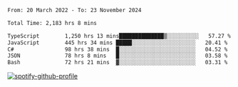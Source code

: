 <!--START_SECTION:waka-->

```txt
From: 20 March 2022 - To: 23 November 2024

Total Time: 2,183 hrs 8 mins

TypeScript        1,250 hrs 13 mins██████████████▒░░░░░░░░░░   57.27 %
JavaScript        445 hrs 34 mins █████░░░░░░░░░░░░░░░░░░░░   20.41 %
C#                98 hrs 38 mins  █░░░░░░░░░░░░░░░░░░░░░░░░   04.52 %
JSON              78 hrs 8 mins   █░░░░░░░░░░░░░░░░░░░░░░░░   03.58 %
Bash              72 hrs 21 mins  ▓░░░░░░░░░░░░░░░░░░░░░░░░   03.31 %
```

<!--END_SECTION:waka-->
[![spotify-github-profile](https://spotify-github-profile.vercel.app/api/view?uid=c00zprrvy9xiloa9qnco3hmng&cover_image=true&theme=novatorem&show_offline=false&background_color=121212&bar_color=53b14f&bar_color_cover=false)](https://spotify-github-profile.vercel.app/api/view?uid=c00zprrvy9xiloa9qnco3hmng&redirect=true)




